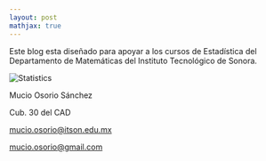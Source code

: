 ```yaml
---
layout: post
mathjax: true
---
```


Este blog esta diseñado para apoyar a los cursos de Estadística del Departamento de Matemáticas del 
Instituto Tecnológico de Sonora.

![Statistics](/probabilidad/figs/statistics.jpg)

Mucio Osorio Sánchez

Cub. 30 del CAD

mucio.osorio@itson.edu.mx

mucio.osorio@gmail.com
